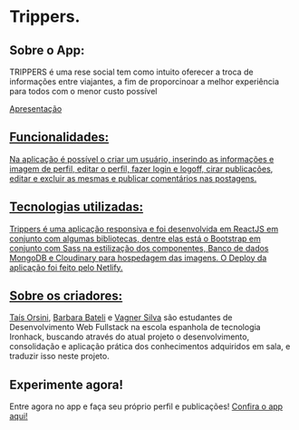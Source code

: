 <h1>
  Trippers.
</h1>
<h2>
  Sobre o App:
</h2>
<p>TRIPPERS é uma rese social tem como intuito oferecer a troca de informações entre viajantes, a fim de proporcinoar a melhor experiência para todos com o menor custo possível</p>
<p><a href="https://docs.google.com/presentation/d/1lyFAsuDIlzkyMOJmZpw1o8sjjkVqsItPatuaOC86g-A/edit?usp=sharing">Apresentação</p>
<h2>
  Funcionalidades:
</h2>
<p>Na aplicação é possível o criar um usuário, inserindo as informações e imagem de perfil, editar o perfil, fazer login e logoff, cirar publicações, editar e excluir as mesmas e publicar comentários nas postagens.</p>
<h2>
  Tecnologias utilizadas:
</h2>
<p>Trippers é uma aplicação responsiva e foi desenvolvida em ReactJS em conjunto com algumas bibliotecas, dentre elas está o Bootstrap em conjunto com Sass na estilização dos componentes, Banco de dados MongoDB e Cloudinary para hospedagem das imagens. O Deploy da aplicação foi feito pelo Netlify.</p>
<h2>
  Sobre os criadores:
</h2>
<p><a href="https://github.com/taisforsini">Taís Orsini</a>, <a href="https://github.com/BarbaraBateli">Barbara Bateli</a> e <a href="https://github.com/vagnerassilva">Vagner Silva</a> são estudantes de Desenvolvimento Web Fullstack na escola espanhola de tecnologia Ironhack, buscando através do atual projeto o desenvolvimento, consolidação e aplicação prática dos conhecimentos adquiridos em sala, e traduzir isso neste projeto.</p>
<h2>
  Experimente agora!
</h2>
<p>
  Entre agora no app e faça seu próprio perfil e publicações!
  <a href="https://trippers-ironhack.netlify.app/">Confira o app aqui!</a>
